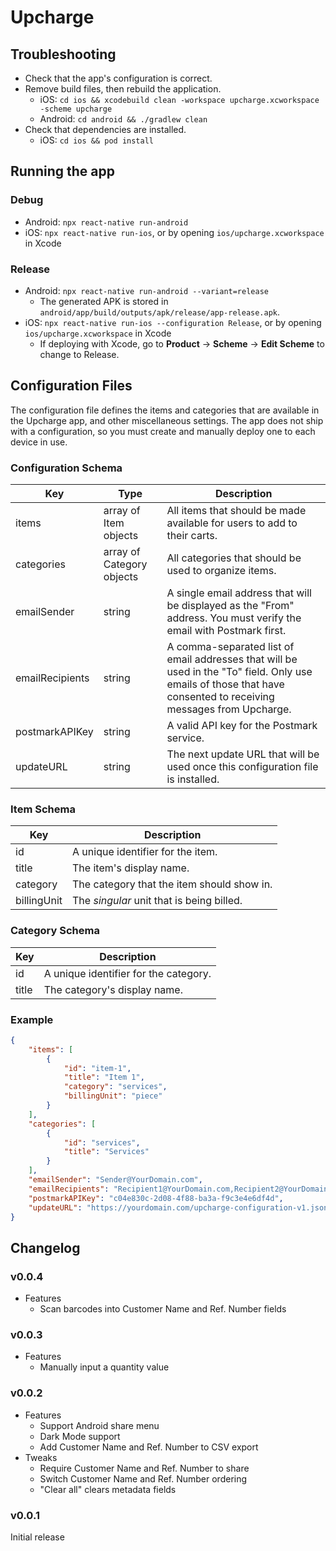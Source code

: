# Upcharge

## Troubleshooting

- Check that the app's configuration is correct.
- Remove build files, then rebuild the application.
   - iOS: `cd ios && xcodebuild clean -workspace upcharge.xcworkspace -scheme upcharge`
   - Android: `cd android && ./gradlew clean`
- Check that dependencies are installed.
   - iOS: `cd ios && pod install`

## Running the app

### Debug

- Android: `npx react-native run-android`
- iOS: `npx react-native run-ios`, or by opening `ios/upcharge.xcworkspace` in Xcode

### Release

- Android: `npx react-native run-android --variant=release`
   - The generated APK is stored in `android/app/build/outputs/apk/release/app-release.apk`.
- iOS: `npx react-native run-ios --configuration Release`, or by opening `ios/upcharge.xcworkspace` in Xcode
   - If deploying with Xcode, go to **Product** → **Scheme** → **Edit Scheme** to change to Release.

## Configuration Files

The configuration file defines the items and categories that are available in the Upcharge app, and other miscellaneous settings. The app does not ship with a configuration, so you must create and manually deploy one to each device in use.

### Configuration Schema

| **Key**         | **Type**                  | **Description**                                                                                                                                                  |
| --------------- | ------------------------- | ---------------------------------------------------------------------------------------------------------------------------------------------------------------- |
| items           | array of Item objects     | All items that should be made available for users to add to their carts.                                                                                         |
| categories      | array of Category objects | All categories that should be used to organize items.                                                                                                            |
| emailSender     | string                    | A single email address that will be displayed as the "From" address. You must verify the email with Postmark first.                                              |
| emailRecipients | string                    | A comma-separated list of email addresses that will be used in the "To" field. Only use emails of those that have consented to receiving messages from Upcharge. |
| postmarkAPIKey  | string                    | A valid API key for the Postmark service.                                                                                                                        |
| updateURL       | string                    | The next update URL that will be used once this configuration file is installed.                                                                                 |

### Item Schema

| **Key**     | **Description**                            |
| ----------- | ------------------------------------------ |
| id          | A unique identifier for the item.          |
| title       | The item's display name.                   |
| category    | The category that the item should show in. |
| billingUnit | The *singular* unit that is being billed.  |

### Category Schema

| Key   | Description                           |
| ----- | ------------------------------------- |
| id    | A unique identifier for the category. |
| title | The category's display name.          |

### Example

```json
{
    "items": [
        {
            "id": "item-1",
            "title": "Item 1",
            "category": "services",
            "billingUnit": "piece"
        }
    ],
    "categories": [
        {
            "id": "services",
            "title": "Services"
        }
    ],
    "emailSender": "Sender@YourDomain.com",
    "emailRecipients": "Recipient1@YourDomain.com,Recipient2@YourDomain.com",
    "postmarkAPIKey": "c04e830c-2d08-4f88-ba3a-f9c3e4e6df4d",
    "updateURL": "https://yourdomain.com/upcharge-configuration-v1.json"
}
```

## Changelog

### v0.0.4

- Features
  - Scan barcodes into Customer Name and Ref. Number fields

### v0.0.3

- Features
   - Manually input a quantity value

### v0.0.2

- Features
   - Support Android share menu
   - Dark Mode support
   - Add Customer Name and Ref. Number to CSV export
- Tweaks
   - Require Customer Name and Ref. Number to share
   - Switch Customer Name and Ref. Number ordering
   - "Clear all" clears metadata fields

### v0.0.1

Initial release

